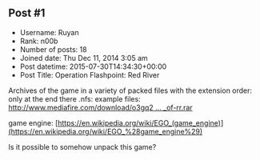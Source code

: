 ## Post #1
- Username: Ruyan
- Rank: n00b
- Number of posts: 18
- Joined date: Thu Dec 11, 2014 3:05 am
- Post datetime: 2015-07-30T14:34:30+00:00
- Post Title: Operation Flashpoint: Red River

Archives of the game in a variety of packed files with the extension order:
[](http://itmages.ru/image/view/2821898/635d0a20)
only at the end there .nfs:
[](http://itmages.ru/image/view/2821897/68ab6448)
example files:
[http://www.mediafire.com/download/o3gq2 ... _of-rr.rar](http://www.mediafire.com/download/o3gq2drz1rbl5l8/res_of-rr.rar)

game engine:
[https://en.wikipedia.org/wiki/EGO_(game_engine)](https://en.wikipedia.org/wiki/EGO_%28game_engine%29)

Is it possible to somehow unpack this game?
